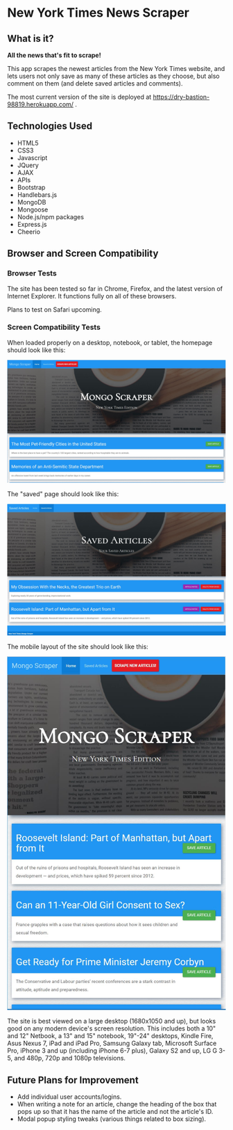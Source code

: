 # New York Times News Scraper

## What is it?

**All the news that's fit to scrape!**

This app scrapes the newest articles from the New York Times website, and lets users not only save as many of these articles as they choose, but also comment on them (and delete saved articles and comments). 

The most current version of the site is deployed at https://dry-bastion-98819.herokuapp.com/ .

## Technologies Used

* HTML5
* CSS3
* Javascript
* JQuery
* AJAX
* APIs
* Bootstrap
* Handlebars.js
* MongoDB
* Mongoose
* Node.js/npm packages
* Express.js
* Cheerio

## Browser and Screen Compatibility

### Browser Tests

The site has been tested so far in Chrome, Firefox, and the latest version of Internet Explorer.
It functions fully on all of these browsers.

Plans to test on Safari upcoming.

### Screen Compatibility Tests

When loaded properly on a desktop, notebook, or tablet, the homepage should look like this:

![Homepage](/public/assets/images/mongoscraper.JPG)

The "saved" page should look like this:

![Saved Page](/public/assets/images/savedpage.JPG)

The mobile layout of the site should look like this:

![Mobile Page](/public/assets/images/mobile.JPG)

The site is best viewed on a large desktop (1680x1050 and up), but looks good on any modern device's screen resolution. This includes both a 10" and 12" Netbook, a 13" and 15" notebook, 19"-24" desktops, Kindle Fire, Asus Nexus 7, iPad and iPad Pro, Samsung Galaxy tab, Microsoft Surface Pro, iPhone 3 and up (including iPhone 6-7 plus), Galaxy S2 and up, LG G 3-5, and 480p, 720p and 1080p televisions. 

## Future Plans for Improvement
* Add individual user accounts/logins.
* When writing a note for an article, change the heading of the box that pops up so that it has the name of the article and not the article's ID. 
* Modal popup styling tweaks (various things related to box sizing).

